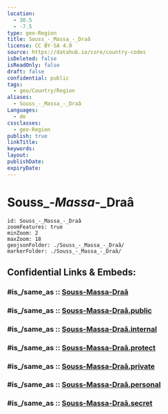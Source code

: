 ```yaml
---
location:
  - 30.5
  - -7.5
type: geo-Region
title: Souss_-_Massa_-_Draâ
license: CC BY-SA 4.0
source: https://datahub.io/core/country-codes
isDeleted: false
isReadOnly: false
draft: false
confidential: public
tags:
  - geo/Country/Region
aliases:
  - Souss_-_Massa_-_Draâ
Languages:
  - de
cssclasses:
  - geo-Region
publish: true
linkTitle:
keywords:
layout:
publishDate:
expiryDate:
---
```


# Souss_-_Massa_-_Draâ

```leaflet
id: Souss_-_Massa_-_Draâ
zoomFeatures: true 
minZoom: 2 
maxZoom: 18
geojsonFolder: ./Souss_-_Massa_-_Draâ/
markerFolder: ./Souss_-_Massa_-_Draâ/
```


## Confidential Links & Embeds: 

### #is_/same_as :: [Souss-Massa-Draâ](/_Standards/Earth/Continent/Africa/Africa~North/Morocco/Regions~Morocco/Souss-Massa-Draâ.md) 

### #is_/same_as :: [Souss-Massa-Draâ.public](/_public/Earth/Continent/Africa/Africa~North/Morocco/Regions~Morocco/Souss-Massa-Draâ.public.md) 

### #is_/same_as :: [Souss-Massa-Draâ.internal](/_internal/Earth/Continent/Africa/Africa~North/Morocco/Regions~Morocco/Souss-Massa-Draâ.internal.md) 

### #is_/same_as :: [Souss-Massa-Draâ.protect](/_protect/Earth/Continent/Africa/Africa~North/Morocco/Regions~Morocco/Souss-Massa-Draâ.protect.md) 

### #is_/same_as :: [Souss-Massa-Draâ.private](/_private/Earth/Continent/Africa/Africa~North/Morocco/Regions~Morocco/Souss-Massa-Draâ.private.md) 

### #is_/same_as :: [Souss-Massa-Draâ.personal](/_personal/Earth/Continent/Africa/Africa~North/Morocco/Regions~Morocco/Souss-Massa-Draâ.personal.md) 

### #is_/same_as :: [Souss-Massa-Draâ.secret](/_secret/Earth/Continent/Africa/Africa~North/Morocco/Regions~Morocco/Souss-Massa-Draâ.secret.md)

